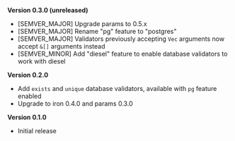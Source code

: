 **Version 0.3.0 (unreleased)**
 - [SEMVER_MAJOR] Upgrade params to 0.5.x
 - [SEMVER_MAJOR] Rename "pg" feature to "postgres"
 - [SEMVER_MAJOR] Validators previously accepting `Vec` arguments now accept `&[]` arguments instead
 - [SEMVER_MINOR] Add "diesel" feature to enable database validators to work with diesel

**Version 0.2.0**
 - Add `exists` and `unique` database validators, available with `pg` feature enabled
 - Upgrade to iron 0.4.0 and params 0.3.0

**Version 0.1.0**
 - Initial release
